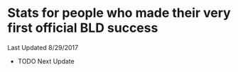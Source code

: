 # Stats for people who made their very first official BLD success

Last Updated 8/29/2017
- TODO Next Update

